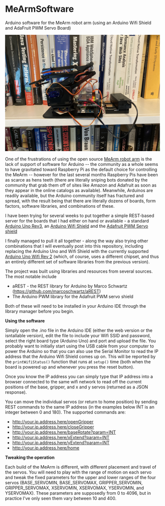 # MeArmSoftware
Arduino software for the MeArm robot arm (using an Arduino Wifi Shield and AdaFruit PWM Servo Board)

![Mearm build with Arduino Shields](./images/MeArmBuildwithArduinoShields.jpg)

One of the frustrations of using the open source [MeArm robot arm](https://www.thingiverse.com/thing:360108) is the lack of support of software for Arduino -- the community as a whole seems to have gravitated toward Raspberry Pi as the default choice for controlling the MeArm -- however for the last several months Raspberry Pis have been as scarce as hens teeth (there are literally sniping bots donated by the community that grab them off of sites like Amazon and Adafruit as soon as they appear in the online catalogs as available).  Meanwhile, Arduinos are readily available, but the Arduino community itself has fractured and spread, with the result being that there are literally dozens of boards, form factors, software libraries, and combinations of these.

I have been trying for several weeks to put together a simple REST-based server for the boards that I had either on hand or available - a standard [Arduino Uno Rev3](https://store-usa.arduino.cc/products/arduino-uno-rev3), an [Arduino Wifi Shield](https://www.sparkfun.com/products/retired/11287) and the [Adafruit PWM Servo shield](https://www.adafruit.com/product/1411?gclid=Cj0KCQiA7bucBhCeARIsAIOwr--_LZ_OsnZebVt89jlr0gecEERaLyTYsC1oAsb4bOj-4omWjSup22YaAlG3EALw_wcB)

I finally managed to pull it all together - along the way also trying other combinations that I will eventually post into this repository, including replacing the Arduino Uno and Wifi Shield with the currently supported [Arduino Uno Wifi Rev 2](https://store.arduino.cc/products/arduino-uno-wifi-rev2) (which, of course, uses a different chipset, and thus an entirely different set of software libraries from the previous version).

The project was built using libraries and resources from several sources.  The most notable include

- aREST - the REST library for Arduino by Marco Schwartz (https://github.com/marcoschwartz/aREST)
- The Arduino PWM library for the Adafruit PWM servo shield

Both of these will need to be installed in your Arduino IDE through the library manager before you begin.

**Using the software**

Simply open the .ino file in the Arduino IDE (either the web version or the isntallable version), edit the file to include your Wifi SSID and password, select the right board type (Arduino Uno) and port and upload the file.  You probably want to initially start using the USB cable from your computer to power the Arduino so that you can also use the Serial Monitor to read the IP address that the Arduino Wifi Shield comes up on.  This will be reported by the `printWifiStatus()` function that runs at `setup()` time (both when the board is powered up and whenever you press the reset button).

Once you know the IP address you can simply type that IP address into a browser connected to the same wifi network to read off the current positions of the base, gripper, and x and y servos (returned as a JSON response).

You can move the individual servos (or return to home position) by sending REST commands to the same IP address (in the examples below INT is an integer between 0 and 180).  The supported commands are:

- http://your.ip.address.here/openGripper
- http://your.ip.address.here/closeGripper
- http://your.ip.address.here/baseRotate?param=INT
- http://your.ip.address.here/xExtend?param=INT
- http://your.ip.address.here/yExtend?param=INT
- http://your.ip.address.here/home

**Tweaking the operation**

Each build of the MeArm is different, with different placement and travel of the servos.  You will need to play with the range of motion on each servo and tweak the fixed parameters for the upper and lower ranges of the four servos (BASE_SERVOMIN, BASE_SERVOMAX, GRIPPER_SERVOMIN, GRIPPER_SERVOMAX, XSERVOMIN, XSERVOMAX, YSERVOMIN, and YSERVOMAX).  These parameters are supposedly from 0 to 4096, but in practice I've only seen them vary between 10 and 400.
